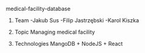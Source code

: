 medical-facility-database

1) Team
-Jakub Sus
-Filip Jastrzębski
-Karol Kiszka

2) Topic
Managing medical facility

3) Technologies 
MangoDB + NodeJS + React
